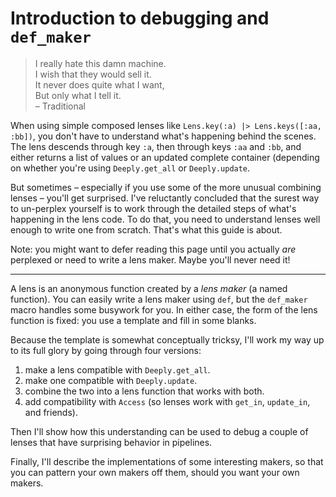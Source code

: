 # Introduction to debugging and `def_maker`

> I really hate this damn machine.    
> I wish that they would sell it.    
> It never does quite what I want,     
> But only what I tell it.    
> – Traditional    

When using simple composed lenses like `Lens.key(:a) |>
Lens.keys([:aa, :bb])`, you don't have to understand what's happening
behind the scenes. The lens descends through key `:a`, then through
keys `:aa` and `:bb`, and either returns a list of values or an
updated complete container (depending on whether you're using `Deeply.get_all` or `Deeply.update`. 

But sometimes – especially if you use some of the more unusual
combining lenses – you'll get surprised. I've reluctantly concluded
that the surest way to un-perplex yourself is to work through the
detailed steps of what's happening in the lens code. To do that, you
need to understand lenses well enough to write one from scratch. That's what this guide is about.

Note: you might want to defer reading this page until you actually
*are* perplexed or need to write a lens maker. Maybe you'll never need it!

----

A lens is an anonymous function created by a *lens maker* (a named
function). You can easily write a lens maker using `def`, but the
`def_maker` macro handles some busywork for you. In either case, the
form of the lens function is fixed: you use a template and fill in
some blanks.

Because the template is somewhat conceptually tricksy, I'll work my
way up to its full glory by going through four versions:

1. make a lens compatible with `Deeply.get_all`.
2. make one compatible with `Deeply.update`. 
3. combine the two into a lens function that works with both.
4. add compatibility with `Access` (so lenses work with `get_in`, `update_in`, and friends).

Then I'll show how this understanding can be used to debug a couple of
lenses that have surprising behavior in pipelines. 

Finally, I'll describe the implementations of some interesting makers,
so that you can pattern your own makers off them, should you want your
own makers.

